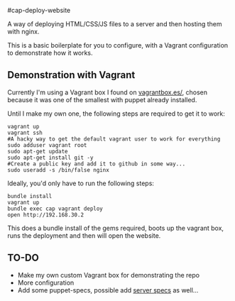 #cap-deploy-website

A way of deploying HTML/CSS/JS files to a server and then hosting them with nginx.

This is a basic boilerplate for you to configure, with a Vagrant configuration to demonstrate how it works.

## Demonstration with Vagrant

Currently I'm using a Vagrant box I found on [vagrantbox.es/](http://www.vagrantbox.es/), chosen because it was one of the smallest with puppet already installed.

Until I make my own one, the following steps are required to get it to work:
```
vagrant up
vagrant ssh
#A hacky way to get the default vagrant user to work for everything
sudo adduser vagrant root
sudo apt-get update
sudo apt-get install git -y
#Create a public key and add it to github in some way...
sudo useradd -s /bin/false nginx
```

Ideally, you'd only have to run the following steps:

```
bundle install
vagrant up
bundle exec cap vagrant deploy
open http://192.168.30.2
```

This does a bundle install of the gems required, boots up the vagrant box, runs the deployment and then will open the website.

## TO-DO

* Make my own custom Vagrant box for demonstrating the repo
* More configuration
* Add some puppet-specs, possible add [server specs](http://serverspec.org/) as well...

